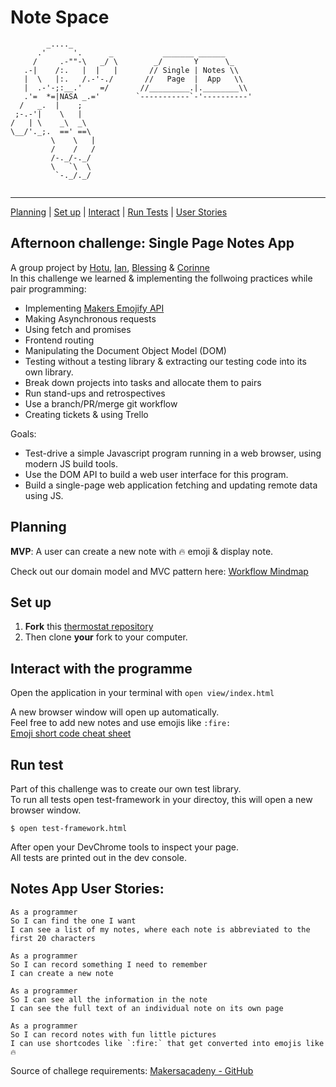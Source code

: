 Note Space
==================

```
        _...._
      .'      '.      _           _______ ______
     /     .-""-\   _/ \        _/       Y      \_     
   .-|    /:.   |  |   |       // Single | Notes \\
   |  \   |:.   /.-'-./       //   Page  |  App   \\ 
   |  .-'-;:__.'    =/       //_________.|.________\\   
   .'=  *=|NASA _.='        `-----------`-'----------'
  /   _.  |    ;
 ;-.-'|    \   |
/   | \    _\  _\
\__/'._;.  ==' ==\
         \    \   |
         /    /   /
         /-._/-._/
         \   `\  \
          `-._/._/
            
```
______
 
[Planning](#Planning) | [Set up](#Setup) | [Interact](#Interact) | [Run Tests](#Tests) | [User Stories](#User-Stories) 

## Afternoon challenge: Single Page Notes App
A group project by [Hotu](https://github.com/ClaimingCookie5), [Ian](https://github.com/Battery0), [Blessing](https://github.com/BlessingUb) & [Corinne](https://github.com/CorinneBosch)\
In this challenge we learned & implementing the follwoing practices while pair programming:

- Implementing [Makers Emojify API](https://makers-emojify.herokuapp.com/)
- Making Asynchronous requests
- Using fetch and promises
- Frontend routing
- Manipulating the Document Object Model (DOM)
- Testing without a testing library & extracting our testing code into its own library.
- Break down projects into tasks and allocate them to pairs
- Run stand-ups and retrospectives
- Use a branch/PR/merge git workflow
- Creating tickets & using Trello

Goals:
- Test-drive a simple Javascript program running in a web browser, using modern JS build tools.
- Use the DOM API to build a web user interface for this program.
- Build a single-page web application fetching and updating remote data using JS.

## <a name="Planning">Planning</a>

**MVP**:
A user can create a new note with 🔥 emoji & display note.

Check out our domain model and MVC pattern here: [Workflow Mindmap](https://github.com/CorinneBosch/Note-Space/blob/main/public/images/planning.png)

## <a name="Setup">Set up</a>

1. **Fork** this [thermostat repository](https://github.com/CorinneBosch/Note-Space/) 
2. Then clone **your** fork to your computer.

## <a name="Interact">Interact with the programme</a>

Open the application in your terminal with `open view/index.html`

A new browser window will open up automatically.\
Feel free to add new notes and use emojis like `:fire:`\
[Emoji short code cheat sheet](https://www.webfx.com/tools/emoji-cheat-sheet/)

## <a name="Tests">Run test</a>
Part of this challenge was to create our own test library.\
To run all tests open test-framework in your directoy, this will open a new browser window. 

```
$ open test-framework.html
```
After open your DevChrome tools to inspect your page.\
All tests are printed out in the dev console.

## <a name="User-Stories">Notes App User Stories:</a>
```
As a programmer
So I can find the one I want
I can see a list of my notes, where each note is abbreviated to the first 20 characters

As a programmer
So I can record something I need to remember
I can create a new note

As a programmer
So I can see all the information in the note
I can see the full text of an individual note on its own page

As a programmer
So I can record notes with fun little pictures
I can use shortcodes like `:fire:` that get converted into emojis like 🔥
```
Source of challege requirements: [Makersacadeny - GitHub](https://github.com/makersacademy/course/tree/main/further_javascript)
